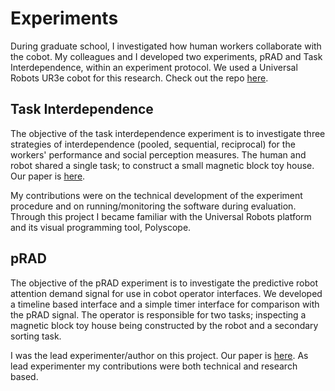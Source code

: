 # Experiments

During graduate school, I investigated how human workers collaborate with the cobot. My colleagues and I developed two experiments, pRAD and Task Interdependence, within an experiment protocol. We used a Universal Robots UR3e cobot for this research. Check out the repo [here](https://github.com/Wisc-HCI/ITER).

## Task Interdependence

The objective of the task interdependence experiment is to investigate three strategies of interdependence (pooled, sequential, reciprocal) for the workers' performance and social perception measures. The human and robot shared a single task; to construct a small magnetic block toy house. Our paper is [here](https://ieeexplore.ieee.org/document/9223555).

My contributions were on the technical development of the experiment procedure and on running/monitoring the software during evaluation. Through this project I became familiar with the Universal Robots platform and its visual programming tool, Polyscope.

## pRAD

The objective of the pRAD experiment is to investigate the predictive robot attention demand signal for use in cobot operator interfaces. We developed a timeline based interface and a simple timer interface for comparison  with the pRAD signal. The operator is responsible for two tasks; inspecting a magnetic block toy house being constructed by the robot and a secondary sorting task.

I was the lead experimenter/author on this project. Our paper is [here](https://ieeexplore.ieee.org/document/9515519). As lead experimenter my contributions were both technical and research based. 